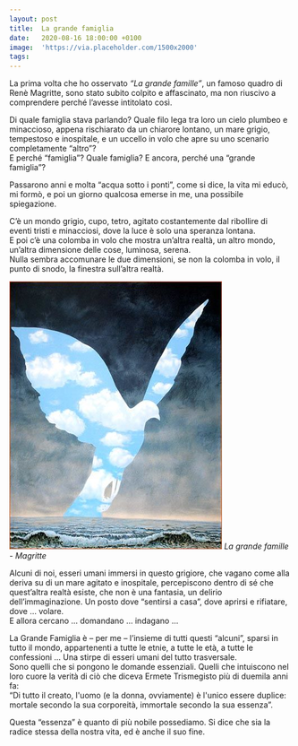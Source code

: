 ```yaml
---
layout: post
title:  La grande famiglia
date:   2020-08-16 18:00:00 +0100
image:  'https://via.placeholder.com/1500x2000'
tags: 
---
```


La prima volta che ho osservato *“La grande famille”*, un famoso quadro di Renè Magritte, sono stato subito colpito e affascinato, ma non riuscivo a comprendere perché l’avesse intitolato così.

Di quale famiglia stava parlando? Quale filo lega tra loro un cielo plumbeo e minaccioso, appena rischiarato da un chiarore lontano, un mare grigio, tempestoso e inospitale, e un uccello in volo che apre su uno scenario completamente “altro”? <br/>
E perché “famiglia”? Quale famiglia? E ancora, perché una “grande famiglia”?

Passarono anni e molta “acqua sotto i ponti”, come si dice, la vita mi educò, mi formò, e poi un giorno qualcosa emerse in me, una possibile spiegazione.

C’è un mondo grigio, cupo, tetro, agitato costantemente dal ribollire di eventi tristi e minacciosi, dove la luce è solo una speranza lontana.<br/>
E poi c’è una colomba in volo che mostra un’altra realtà, un altro mondo, un’altra dimensione delle cose, luminosa, serena.<br/>
Nulla sembra accomunare le due dimensioni, se non la colomba in volo, il punto di snodo, la finestra sull’altra realtà.

![](/images/la-grande-famille.jpg)
  *La grande famille - Magritte*

Alcuni di noi, esseri umani immersi in questo grigiore, che vagano come alla deriva su di un mare agitato e inospitale, percepiscono dentro di sé che quest’altra realtà esiste, che non è una fantasia, un delirio dell’immaginazione. Un posto dove “sentirsi a casa”, dove aprirsi e rifiatare, dove … volare.<br/>
E allora cercano … domandano … indagano …

La Grande Famiglia è – per me – l’insieme di tutti questi “alcuni”, sparsi in tutto il mondo, appartenenti a tutte le etnie, a tutte le età, a tutte le confessioni … Una stirpe di esseri umani del tutto trasversale.<br/>
Sono quelli che si pongono le domande essenziali. Quelli che intuiscono nel loro cuore la verità di ciò che diceva Ermete Trismegisto più di duemila anni fa:<br/>
“Di tutto il creato, l'uomo (e la donna, ovviamente) è l'unico essere duplice: mortale secondo la sua corporeità, immortale secondo la sua essenza”.

Questa “essenza” è quanto di più nobile possediamo. Si dice che sia la radice stessa della nostra vita, ed è anche il suo fine.
